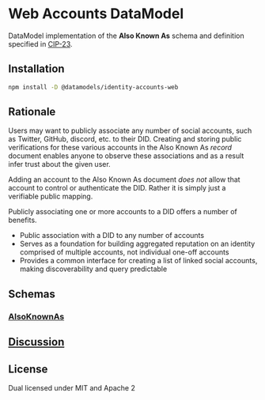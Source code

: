 # Web Accounts DataModel

DataModel implementation of the **Also Known As** schema and definition specified in [CIP-23](https://github.com/ceramicnetwork/CIP/blob/main/CIPs/CIP-23/CIP-23.md).

## Installation

```sh
npm install -D @datamodels/identity-accounts-web
```

## Rationale

Users may want to publicly associate any number of social accounts, such as Twitter, GitHub, discord, etc. to their DID. Creating and storing public verifications for these various accounts in the Also Known As _record_ document enables anyone to observe these associations and as a result infer trust about the given user.

Adding an account to the Also Known As document _does not_ allow that account to control or authenticate the DID. Rather it is simply just a verifiable public mapping.

Publicly associating one or more accounts to a DID offers a number of benefits.

- Public association with a DID to any number of accounts
- Serves as a foundation for building aggregated reputation on an identity comprised of multiple accounts, not individual one-off accounts
- Provides a common interface for creating a list of linked social accounts, making discoverability and query predictable

## Schemas

### [AlsoKnownAs](./schemas/AlsoKnownAs.json)

## [Discussion](https://github.com/ceramicstudio/datamodels/discussions/6)

## License

Dual licensed under MIT and Apache 2
